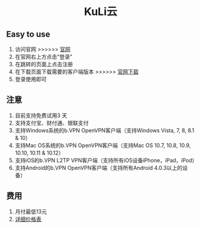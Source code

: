 <h1><p align="center">KuLi云</p></h1>

## Easy to use
1. 访问官网 >>>>>> [官网](https://coloo.site/)
2. 在官网右上方点击“登录”
3. 在跳转的页面上点击注册
4. 在下载页面下载需要的客户端版本 >>>>>> [官网下载](https://coloo.site/user/tutorial)
5. 登录使用即可

## 注意
1. 目前支持免费试用3 天
2. 支持支付宝、财付通、银联支付
3. 支持Windows系统的b.VPN OpenVPN客户端（支持Windows Vista, 7, 8, 8.1 & 10）
4. 支持Mac OS系统的b.VPN OpenVPN客户端（支持Mac OS 10.7, 10.8, 10.9, 10.10, 10.11 & 10.12）
5. 支持iOS的b.VPN L2TP VPN客户端（支持所有iOS设备iPhone，iPad，iPod）
6. 支持Android的b.VPN OpenVPN客户端（支持所有Android 4.0.3以上的设备）

## 费用
1. 月付最低13元
2. [详细价格表](https://coloo.site/user/shop)


